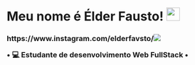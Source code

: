 <h1> Meu nome é Élder Fausto! <img src="https://raw.githubusercontent.com/kaueMarques/kaueMarques/master/hi.gif" width="30px"></h1>

<h3>https://www.instagram.com/elderfavsto/<img src="https://img.shields.io/badge/Instagram-E4405F?style=for-the-badge&logo=instagram&logoColor=white"</h3>

• 💻 Estudante de desenvolvimento Web FullStack
• 
